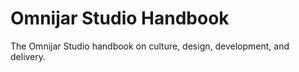 # Omnijar Studio Handbook 
The Omnijar Studio handbook on culture, design, development, and delivery.

